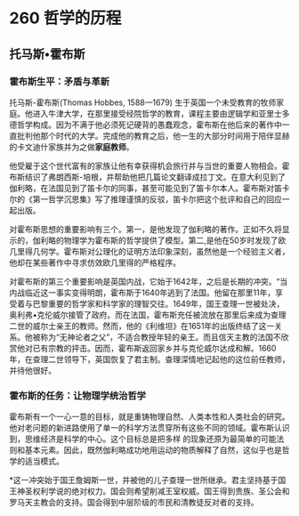# 260 哲学的历程

## 托马斯•霍布斯

### 霍布斯生平：矛盾与革新

托马斯-霍布斯(Thomas Hobbes, 1588—1679) 生于英国一个未受教育的牧师家庭。他进入牛津大学，在那里接受经院哲学的教育，课程主要由逻辑学和亚里士多德哲学构成。因为不满于他必须死记硬背的愚蠢观念，霍布斯在他后来的著作中一直批判他那个时代的大学。完成他的教育之后，他一生的大部分时间用于陪伴显赫的卡文迪什家族并为之做**家庭教师**。

他受雇于这个世代富有的家族让他有幸获得机会旅行并与当世的重要人物相会。霍布斯结识了弗朗西斯-培根，并帮助他把几篇论文翻译成拉丁文。在意大利见到了伽利略，在法国见到了笛卡尔的同事，甚至可能见到了笛卡尔本人。霍布斯对笛卡尔的《第一哲学沉思集》写了推理谨慎的反驳，笛卡尔把这个批评和自己的回应一起出版。

对霍布斯思想的重要影响有三个。第一，是他发现了伽利略的著作。正如不久将显示的，伽利略的物理学为霍布斯的哲学提供了模型。第二,是他在50岁时发现了欧几里得几何学。霍布斯对公理化的证明方法印象深刻，虽然他是一个经验主义者，他却在某些著作中寻求仿效欧几里得的严格程序。

对霍布斯的第三个重要影响是英国内战，它始于1642年，之后是长期的冲突。“当内战临近这一事实变得明朗，霍布斯于1640年逃到了法国。他留在那里11年，享受着与巴黎重要的哲学家和科学家的理智交往。1649年，国王查理一世被处决，奥利弗•克伦威尔接管了政府。而在法国，霍布斯充任被流放在那里后来成为查理二世的威尔士亲王的教师。然而，他的《利维坦》在1651年的出版终结了这一关系。他被称为“无神论者之父”，不适合教授年轻的亲王。而且信天主教的法国不欣赏他对已有宗教的抨击。因而，霍布斯返回家乡并与克伦威尔达成和解。1660年，在查理二世领导下，英国恢复了君主制。查理深情地记起他的这位前任教师，并待他很好。

### 霍布斯的任务：让物理学统治哲学

霍布斯有一个一心一意的目标，就是重铸物理自然、人类本性和人类社会的研究。他对老问题的新进路使用了单一的科学方法贯穿所有这些不同的领域。霍布斯认识到，思维经济是科学的中心。这个目标总是把多样 的现象还原为最简单的可能法则和基本元素。因此，既然伽利略成功地用运动的物质解释了自然，这似乎也是哲学的适当模式。

*这一冲突始于国王詹姆斯一世，并被他的儿子查理一世所继承。君主坚持基于国王神圣权利学说的绝对权力。国会则希望削减王室权威。国王得到贵族、圣公会和罗马天主教会的支持。国会得到中层阶级的市民和清教徒反对者的支持。